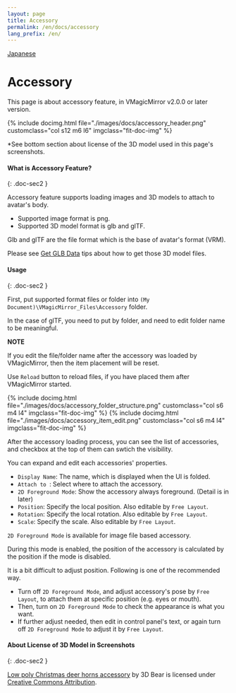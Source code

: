 ```yaml
---
layout: page
title: Accessory
permalink: /en/docs/accessory
lang_prefix: /en/
---
```


[Japanese](../../docs/accessory)

# Accessory

This page is about accessory feature, in VMagicMirror v2.0.0 or later version.

<div class="row">
{% include docimg.html file="./images/docs/accessory_header.png" customclass="col s12 m6 l6" imgclass="fit-doc-img" %}
</div>

*See bottom section about license of the 3D model used in this page's screenshots.

#### What is Accessory Feature?
{: .doc-sec2 }

Accessory feature supports loading images and 3D models to attach to avatar's body.

<div class="doc-ul" markdown="1">

- Supported image format is png.
- Supported 3D model format is glb and glTF.

</div>

Glb and glTF are the file format which is the base of avatar's format (VRM).

Please see [Get GLB Data](../tips/get_glb_data) tips about how to get those 3D model files.


#### Usage
{: .doc-sec2 }

First, put supported format files or folder into `(My Document)\VMagicMirror_Files\Accessory` folder.

In the case of glTF, you need to put by folder, and need to edit folder name to be meaningful.

<div class="note-area" markdown="1">

**NOTE**

If you edit the file/folder name after the accessory was loaded by VMagicMirror, then the item placement will be reset.

</div>

Use `Reload` button to reload files, if you have placed them after VMagicMirror started.

<div class="row">
{% include docimg.html file="./images/docs/accessory_folder_structure.png" customclass="col s6 m4 l4" imgclass="fit-doc-img" %}
{% include docimg.html file="./images/docs/accessory_item_edit.png" customclass="col s6 m4 l4" imgclass="fit-doc-img" %}
</div>

After the accessory loading process, you can see the list of accessories, and checkbox at the top of them can swtich the visibility.

You can expand and edit each accessories' properties.

<div class="doc-ul" markdown="1">

- `Display Name`: The name, which is displayed when the UI is folded.
- `Attach to `: Select where to attach the accessory.
- `2D Foreground Mode`: Show the accessory always foreground. (Detail is in later)
- `Position`: Specify the local position. Also editable by `Free Layout`.
- `Rotation`: Specify the local rotation. Also editable by `Free Layout`.
- `Scale`: Specify the scale. Also editable by `Free Layout`.

</div>

`2D Foreground Mode` is available for image file based accessory.

During this mode is enabled, the position of the accessory is calculated by the position if the mode is disabled.

It is a bit difficult to adjust position. Following is one of the recommended way.

<div class="doc-ul" markdown="1">

- Turn off `2D Foreground Mode`, and adjust accessory's pose by `Free Layout`, to attach them at specific position (e.g. eyes or mouth).
- Then, turn on `2D Foreground Mode` to check the appearance is what you want.
- If further adjust needed, then edit in control panel's text, or again turn off `2D Foreground Mode` to adjust it by `Free Layout`.

</div>


#### About License of 3D Model in Screenshots
{: .doc-sec2 }

[Low poly Christmas deer horns accessory](https://sketchfab.com/3d-models/low-poly-christmas-deer-horns-accessory-5e5d4500345445cfa5dc7848ebd278ba) by 3D Bear is licensed under [Creative Commons Attribution](http://creativecommons.org/licenses/by/4.0/).
